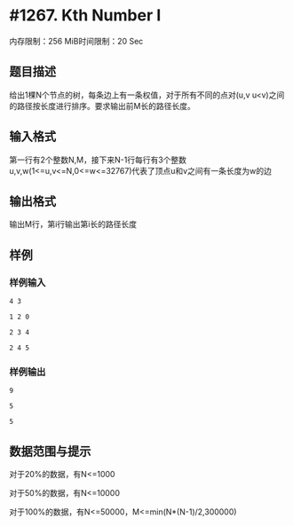 # #1267. Kth Number I  

内存限制：256 MiB时间限制：20 Sec

## 题目描述

给出1棵N个节点的树，每条边上有一条权值，对于所有不同的点对(u,v u<v)之间的路径按长度进行排序。要求输出前M长的路径长度。

## 输入格式


第一行有2个整数N,M，接下来N-1行每行有3个整数u,v,w(1<=u,v<=N,0<=w<=32767)代表了顶点u和v之间有一条长度为w的边

## 输出格式

输出M行，第i行输出第i长的路径长度

## 样例

### 样例输入

    
    4 3
    
    1 2 0
    
    2 3 4
    
    2 4 5
    
    
    

### 样例输出

    
    9
    
    5
    
    5
    
    
    

## 数据范围与提示

 对于20%的数据，有N<=1000

对于50%的数据，有N<=10000

对于100%的数据，有N<=50000，M<=min(N*(N-1)/2,300000)
